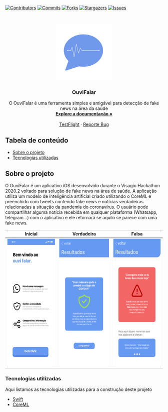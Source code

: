 [![Contributors][contributors-shield]][contributors-url]
[![Commits][commits-shield]][commits-url]
[![Forks][forks-shield]][forks-url]
[![Stargazers][stars-shield]][stars-url]
[![Issues][issues-shield]][issues-url]

<!-- PROJECT LOGO -->
<br />
<p align="center">
  <a href="https://github.com/DaniloLira/TeamGC">
    <img src="assets/logo.jpg" alt="Logo" width="180" height="180">
  </a>

  <h3 align="center">OuviFalar</h3>

  <p align="center">
    O OuviFalar é uma ferramenta simples e amigável para detecção de fake news na área da saúde 
    <br />
    <a href="https://github.com/DaniloLira/TeamGC"><strong>Explore a documentação »</strong></a>
    <br />
    <br />
    <a href="https://github.com/DaniloLira/TeamGC">TestFlight</a>
    ·
    <a href="https://github.com/DaniloLira/TeamGC">Reporte Bug</a>
  </p>
</p>



<!-- TABLE OF CONTENTS -->
## Tabela de conteúdo

* [Sobre o projeto](#sobre-o-projeto)
* [Tecnologias utilizadas](#tecnologias-utilizadas)


<!-- ABOUT THE PROJECT -->
## Sobre o projeto
O OuviFalar é um aplicativo iOS desenvolvido durante o Visagio Hackathon 2020.2 voltado para solução de fake news na área de saúde. A aplicação utiliza um modelo de inteligência artificial criado utilizando o CoreML e preenchido com tweets contendo fake news e notícias verdadeiras relacionadas a situação da pandemia do coronavírus. O usuário pode compartilhar alguma notícia recebida em qualquer plataforma (Whatsapp, telegram...) com o aplicativo e ele retornará se aquilo se parece com uma fake news.

| Inicial | Verdadeira | Falsa |
|----------|----------|----------|
| <img src="assets/tela_inicial.png" alt="Tela Inicial" width="180.5" height="406">  |  <img src="assets/noticia_verdadeira.png" alt="Noticia verdadeira" width="180.5" height="406">  |  <img src="assets/noticia_falsa.png" alt="Noticia Falsa" width="180.5" height="406">  |


### Tecnologias utilizadas
Aqui listamos as tecnologias utilizadas para a construção deste projeto
* [Swift](https://swift.org/)
* [CoreML](https://developer.apple.com/documentation/coreml)


<!-- MARKDOWN LINKS & IMAGES -->
<!-- https://www.markdownguide.org/basic-syntax/#reference-style-links -->
[contributors-shield]: https://img.shields.io/github/contributors/DaniloLira/TeamGC.svg?style=flat-square
[contributors-url]: https://img.shields.io/github/contributors/DaniloLira/TeamGC
[forks-shield]: https://img.shields.io/github/forks/DaniloLira/TeamGC.svg?style=flat-square
[forks-url]: https://img.shields.io/github/forks/DaniloLira/TeamGC
[commits-shield]: https://img.shields.io/github/last-commit/DaniloLira/TeamGC.svg?style=flat-square
[commits-url]: https://img.shields.io/github/last-commit/DaniloLira/TeamGCd
[stars-shield]: https://img.shields.io/github/stars/DaniloLira/TeamGC.svg?style=flat-square
[stars-url]: https://img.shields.io/github/stars/DaniloLira/TeamGC
[issues-shield]: https://img.shields.io/github/issues/DaniloLira/TeamGC.svg?style=flat-square
[issues-url]: https://img.shields.io/github/issues/DaniloLira/TeamGC
[product-screenshot]: images/screenshot.png
